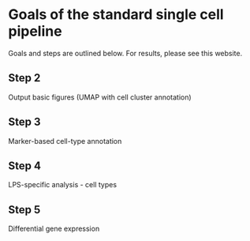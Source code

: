 # Goals of the standard single cell pipeline

Goals and steps are outlined below. For results, please see this website. 

## Step 2

Output basic figures (UMAP with cell cluster annotation)

## Step 3

Marker-based cell-type annotation

## Step 4

LPS-specific analysis - cell types

## Step 5

Differential gene expression
